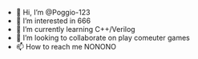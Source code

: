 - 👋 Hi, I’m @Poggio-123
- 👀 I’m interested in 666
- 🌱 I’m currently learning C++/Verilog
- 💞️ I’m looking to collaborate on play comeuter games
- 📫 How to reach me NONONO

<!---
Poggio-123/Poggio-123 is a ✨ special ✨ repository because its `README.md` (this file) appears on your GitHub profile.
You can click the Preview link to take a look at your changes.
--->
